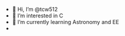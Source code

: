 - 👋 Hi, I’m @tcw512
- 👀 I’m interested in C
- 🌱 I’m currently learning Astronomy and EE
- 
<!---
tcw512/tcw512 is a ✨ special ✨ repository because its `README.md` (this file) appears on your GitHub profile.
You can click the Preview link to take a look at your changes.
--->
